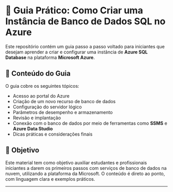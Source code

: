 # 📘 Guia Prático: Como Criar uma Instância de Banco de Dados SQL no Azure

Este repositório contém um guia passo a passo voltado para iniciantes que desejam aprender a criar e configurar uma instância de **Azure SQL Database** na plataforma **Microsoft Azure**.

## 📄 Conteúdo do Guia

O guia cobre os seguintes tópicos:

- Acesso ao portal do Azure
- Criação de um novo recurso de banco de dados
- Configuração do servidor lógico
- Parâmetros de desempenho e armazenamento
- Revisão e implantação
- Conexão com o banco de dados por meio de ferramentas como **SSMS** e **Azure Data Studio**
- Dicas práticas e considerações finais

## 🎯 Objetivo

Este material tem como objetivo auxiliar estudantes e profissionais iniciantes a darem os primeiros passos com serviços de banco de dados na nuvem, utilizando a plataforma da Microsoft. O conteúdo é direto ao ponto, com linguagem clara e exemplos práticos.

---

